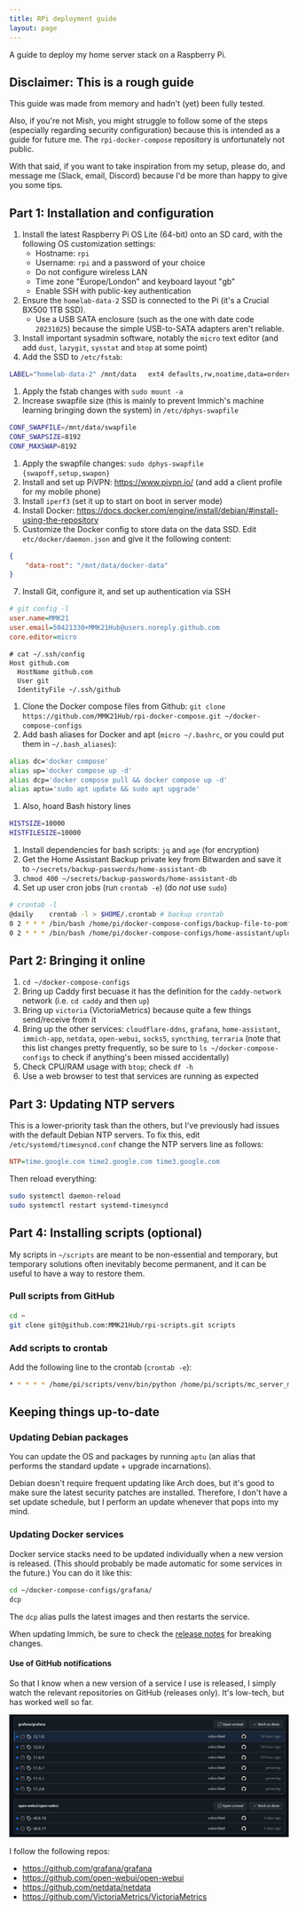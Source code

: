 ```yaml
---
title: RPi deployment guide
layout: page
---
```


<!-- markdownlint-disable blanks-around-lists blanks-around-fences ol-prefix -->

A guide to deploy my home server stack on a Raspberry Pi.

## Disclaimer: This is a rough guide

This guide was made from memory and hadn't (yet) been fully tested.

Also, if you're not Mish, you might struggle to follow some of the steps (especially regarding security configuration) because this is intended as a guide for future me. The `rpi-docker-compose` repository is unfortunately not public. 

With that said, if you want to take inspiration from my setup, please do, and message me (Slack, email, Discord) because I'd be more than happy to give you some tips.

## Part 1: Installation and configuration

<!-- TODO backups to mish-arch?? -->
1. Install the latest Raspberry Pi OS Lite (64-bit) onto an SD card, with the following OS customization settings:
   - Hostname: `rpi`
   - Username: `rpi` and a password of your choice
   - Do not configure wireless LAN
   - Time zone "Europe/London" and keyboard layout "gb"
   - Enable SSH with public-key authentication
2. Ensure the `homelab-data-2` SSD is connected to the Pi (it's a Crucial BX500 1TB SSD).
   - Use a USB SATA enclosure (such as the one with date code `20231025`) because the simple USB-to-SATA adapters aren't reliable.
3. Install important sysadmin software, notably the `micro` text editor (and add `dust`, `lazygit`, `sysstat` and `btop` at some point)
4. Add the SSD to `/etc/fstab`:
```bash
LABEL="homelab-data-2" /mnt/data   ext4 defaults,rw,noatime,data=ordered 0 0
```
1. Apply the fstab changes with `sudo mount -a`
2. Increase swapfile size (this is mainly to prevent Immich's machine learning bringing down the system) in `/etc/dphys-swapfile`
```bash
CONF_SWAPFILE=/mnt/data/swapfile
CONF_SWAPSIZE=8192
CONF_MAXSWAP=8192
```
1. Apply the swapfile changes: `sudo dphys-swapfile {swapoff,setup,swapon}`
2. Install and set up PiVPN: <https://www.pivpn.io/> (and add a client profile for my mobile phone)
3. Install `iperf3` (set it up to start on boot in server mode)
4. Install Docker: <https://docs.docker.com/engine/install/debian/#install-using-the-repository>
5. Customize the Docker config to store data on the data SSD. Edit `etc/docker/daemon.json` and give it the following content:
```json
{
    "data-root": "/mnt/data/docker-data"
}
```
7. Install Git, configure it, and set up authentication via SSH
```ini
# git config -l
user.name=MMK21
user.email=50421330+MMK21Hub@users.noreply.github.com
core.editor=micro
```
```ssh
# cat ~/.ssh/config
Host github.com
  HostName github.com
  User git
  IdentityFile ~/.ssh/github
```
1. Clone the Docker compose files from Github: `git clone https://github.com/MMK21Hub/rpi-docker-compose.git ~/docker-compose-configs`
2. Add bash aliases for Docker and apt (`micro ~/.bashrc`, or you could put them in `~/.bash_aliases`):
```bash
alias dc='docker compose'
alias up='docker compose up -d'
alias dcp='docker compose pull && docker compose up -d'
alias aptu='sudo apt update && sudo apt upgrade'
```
1. Also, hoard Bash history lines
```bash
HISTSIZE=10000
HISTFILESIZE=10000
```
1. Install dependencies for bash scripts: `jq` and `age` (for encryption)
2. Get the Home Assistant Backup private key from Bitwarden and save it to `~/secrets/backup-passwords/home-assistant-db`
3. `chmod 400 ~/secrets/backup-passwords/home-assistant-db`
4. Set up user cron jobs (run `crontab -e`) (do *not* use `sudo`)
```bash
# crontab -l
@daily    crontab -l > $HOME/.crontab # backup crontab
0 2 * * * /bin/bash /home/pi/docker-compose-configs/backup-file-to-pomf.sh /mnt/data/terraria/worlds/ACMO-S4.wld.bak
0 2 * * * /bin/bash /home/pi/docker-compose-configs/home-assistant/upload-latest-backup.sh
```

## Part 2: Bringing it online

1. `cd ~/docker-compose-configs`
2. Bring up Caddy first becuase it has the definition for the `caddy-network` network (i.e. `cd caddy` and then `up`)
2. Bring up `victoria` (VictoriaMetrics) because quite a few things send/receive from it
3. Bring up the other services: `cloudflare-ddns`, `grafana`, `home-assistant`, `immich-app`, `netdata`, `open-webui`, `socks5`, `syncthing`, `terraria` (note that this list changes pretty frequently, so be sure to `ls ~/docker-compose-configs` to check if anything's been missed accidentally)
5. Check CPU/RAM usage with `btop`; check `df -h`
6. Use a web browser to test that services are running as expected

## Part 3: Updating NTP servers

This is a lower-priority task than the others, but I've previously had issues with the default Debian NTP servers. To fix this, edit `/etc/systemd/timesyncd.conf` change the NTP servers line as follows:
```ini
NTP=time.google.com time2.google.com time3.google.com
```

Then reload everything:
```bash
sudo systemctl daemon-reload
sudo systemctl restart systemd-timesyncd
```

## Part 4: Installing scripts (optional)

My scripts in `~/scripts` are meant to be non-essential and temporary, but temporary solutions often inevitably become permanent, and it can be useful to have a way to restore them.

### Pull scripts from GitHub

```bash
cd ~
git clone git@github.com:MMK21Hub/rpi-scripts.git scripts
```

### Add scripts to crontab

Add the following line to the crontab (`crontab -e`):

```bash
* * * * * /home/pi/scripts/venv/bin/python /home/pi/scripts/mc_server_mon.py
```

## Keeping things up-to-date

### Updating Debian packages

You can update the OS and packages by running `aptu` (an alias that performs the standard update + upgrade incarnations).

Debian doesn't require frequent updating like Arch does, but it's good to make sure the latest security patches are installed. Therefore, I don't have a set update schedule, but I perform an update whenever that pops into my mind.

### Updating Docker services

Docker service stacks need to be updated individually when a new version is released. (This should probably be made automatic for some services in the future.) You can do it like this:

```bash
cd ~/docker-compose-configs/grafana/
dcp
```

The `dcp` alias pulls the latest images and then restarts the service.

When updating Immich, be sure to check the [release notes](https://github.com/immich-app/immich/releases) for breaking changes.

#### Use of GitHub notifications

So that I know when a new version of a service I use is released, I simply watch the relevant repositories on GitHub (releases only). It's low-tech, but has worked well so far.

![GitHub notifications for new updates to grafana and open web ui](github-notifications.png)

I follow the following repos:

* <https://github.com/grafana/grafana>
* <https://github.com/open-webui/open-webui>
* <https://github.com/netdata/netdata>
* <https://github.com/VictoriaMetrics/VictoriaMetrics>
